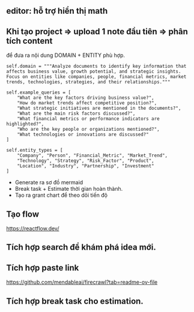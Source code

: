 
## editor: hỗ trợ hiển thị math


## Khi tạo project => upload 1 note đầu tiên => phân tích content 
để đưa ra nội dung DOMAIN + ENTITY phù hợp.

```
self.domain = """Analyze documents to identify key information that affects business value, growth potential, and strategic insights. 
Focus on entities like companies, people, financial metrics, market trends, technologies, strategies, and their relationships."""

self.example_queries = [
    "What are the key factors driving business value?",
    "How do market trends affect competitive position?",
    "What strategic initiatives are mentioned in the documents?",
    "What are the main risk factors discussed?",
    "What financial metrics or performance indicators are highlighted?",
    "Who are the key people or organizations mentioned?",
    "What technologies or innovations are discussed?"
]

self.entity_types = [
    "Company", "Person", "Financial_Metric", "Market_Trend", 
    "Technology", "Strategy", "Risk_Factor", "Product", 
    "Location", "Industry", "Partnership", "Investment"
]
```

- Generate ra sơ đồ mermaid
- Break task + Estimate thời gian hoàn thành.
- Tạo ra grant chart để theo dõi tiến độ

## Tạo flow 
https://reactflow.dev/


## Tích hợp search để khám phá idea mới.


## Tích hợp paste link
https://github.com/mendableai/firecrawl?tab=readme-ov-file

## Tích hợp break task cho estimation.



